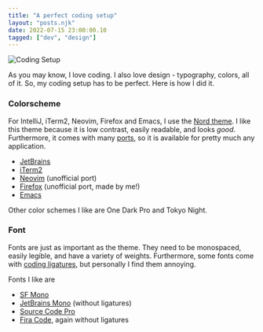 ```yaml
---
title: "A perfect coding setup"
layout: "posts.njk"
date: 2022-07-15 23:00:00.10
tagged: ["dev", "design"]
---
```


![Coding Setup](../../../images/coding-setup.png)

As you may know, I love coding. I also love design - typography, colors, all of it. So, my coding setup has to be
perfect. Here is how I did it.

### Colorscheme

For IntelliJ, iTerm2, Neovim, Firefox and Emacs, I use the [Nord theme](https://www.nordtheme.com/).
I like this theme because it is low contrast, easily readable, and looks _good_. Furthermore, it comes with
many [ports](https://www.nordtheme.com/ports), so it is available for pretty much any application.

- [JetBrains](https://plugins.jetbrains.com/plugin/10321-nord)
- [iTerm2](https://github.com/arcticicestudio/nord-iterm2)
- [Neovim](https://github.com/shaunsingh/nord.nvim) (unofficial port)
- [Firefox](https://addons.mozilla.org/en-US/firefox/addon/nord-milav/?utm_source=addons.mozilla.org&utm_medium=referral&utm_content=search)
  (unofficial port, made by me!)
- [Emacs](https://github.com/arcticicestudio/nord-emacs)

Other color schemes I like are One Dark Pro and Tokyo Night.

### Font

Fonts are just as important as the theme. They need to be monospaced, easily legible, and have a variety of weights.
Furthermore, some fonts come
with [coding ligatures](https://medium.com/larsenwork-andreas-larsen/ligatures-coding-fonts-5375ab47ef8e), but
personally I find them annoying.

Fonts I like are

- [SF Mono](https://developer.apple.com/fonts/)
- [JetBrains Mono](https://www.jetbrains.com/lp/mono/) (without ligatures)
- [Source Code Pro](https://fonts.google.com/specimen/Source+Code+Pro)
- [Fira Code](https://github.com/tonsky/FiraCode), again without ligatures